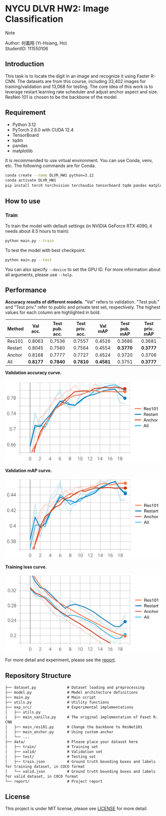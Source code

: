 # NYCU DLVR HW2: Image Classification

>[!NOTE]
> Author: 何義翔 (Yi-Hsiang, Ho)  
> StudentID: 111550106

## Introduction

This task is to locate the digit in an image and recognize it using Faster R-CNN. The datasets are from this course, including 33,402 images for training/validation and 13,068 for testing. The core idea of this work is to leverage restart learning rate scheduler and adjust anchor aspect and size. ResNet-101 is chosen to be the backbone of the model.

## Requirement

- Python 3.12
- PyTorch 2.6.0 with CUDA 12.4
- TensorBoard
- tqdm
- pandas
- matplotlib

It is recommended to use virtual environment. You can use Conda, venv, etc. The following commands are for Conda.

```bash
conda create --name DLVR_HW1 python=3.12
conda activate DLVR_HW1
pip install torch torchvision torchaudio tensorboard tqdm pandas matplotlib
```

## How to use

### Train

To train the model with default settings (in NVIDIA GeForce RTX 4090, it needs about 8.5 hours to train):

```bash
python main.py --train
```

To test the model with best checkpoint:

```bash
python main.py --test
```

You can also specify `--device` to set the GPU ID. For more information about all arguments, please use `--help`.

## Performance

**Accuracy results of different models.** "Val" refers to validation. "Test pub." and "Test priv." refer to public and private test set, respectively. The highest values for each column are highlighted in bold.

| Method  | Val acc.   | Test pub. acc.  | Test priv. acc. | Val mAP    | Test pub. mAP   | Test priv. mAP |
| ------- | :--------: | :-------------: | :-------------: | :--------: | :-------------: | :-------------: |
| Res101  | 0.8063     | 0.7536          | 0.7557          | 0.4526     | 0.3686          | 0.3681          |
| Restart | 0.8045     | 0.7580          | 0.7564          | 0.4554     | **0.3770**      | **0.3777**      |
| Anchor  | 0.8168     | 0.7777          | 0.7727          | 0.4524     | 0.3720          | 0.3706          |
| All     | **0.8177** | **0.7840**      | **0.7810**      | **0.4581** | 0.3751          | **0.3777**      |

**Validation accuracy curve.**

![image](report/assets/val_acc.png)

**Validation mAP curve.**

![image](report/assets/val_mAP.png)

**Training loss curve.**

![image](report/assets/train_loss.png)

For more detail and experiment, please see the [report](/report/report.pdf).

## Repository Structure

```
├── dataset.py              # Dataset loading and preprocessing
├── model.py                # Model architecture definitions
├── main.py                 # Main script
├── utils.py                # Utility functions
├── exp_src/                # Experimental implementations
│   ├── utils.py
│   ├── main_vanilla.py     # The original implementation of Faset R-CNN
│   ├── main_res101.py      # Change the backbone to ResNet101
│   ├── main_anchor.py      # Using custom anchor
│   └── ...
├── data/                   # Please place your dataset here
│   ├── train/              # Training set
│   ├── valid/              # Validation set
│   ├── test/               # Testing set
│   ├── train.json          # Ground truth bounding boxes and labels for training dataset, in COCO format
│   └── valid.json          # Ground truth bounding boxes and labels for valid dataset, in COCO format
└── report/                 # Project report
```

## License
This project is under MIT license, please see [LICENSE](LICENSE) for more detail.
